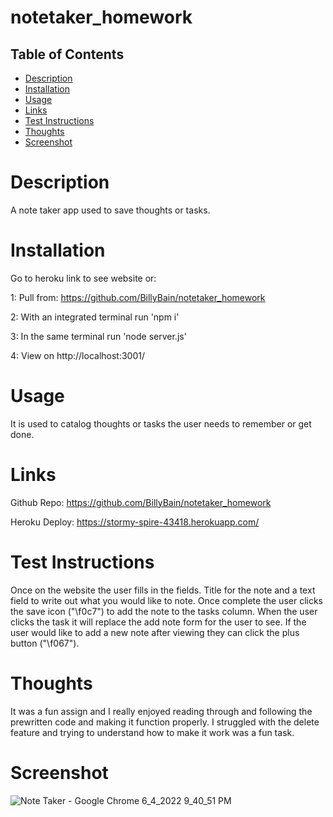 # notetaker_homework

## Table of Contents
- [Description](#description)
- [Installation](#installation)
- [Usage](#usage)
- [Links](#links)
- [Test Instructions](#test_instructions)
- [Thoughts](#thoughts)
- [Screenshot](#screenshot)

# Description
A note taker app used to save thoughts or tasks.

# Installation
Go to heroku link to see website or:

1: Pull from: https://github.com/BillyBain/notetaker_homework

2: With an integrated terminal run 'npm i' 

3: In the same terminal run 'node server.js'

4: View on http://localhost:3001/

# Usage
It is used to catalog thoughts or tasks the user needs to remember or get done.

# Links
Github Repo: https://github.com/BillyBain/notetaker_homework

Heroku Deploy: https://stormy-spire-43418.herokuapp.com/

# Test Instructions
Once on the website the user fills in the fields. Title for the note and a text field to write out what you would like to note. Once complete the user clicks the save icon ("\f0c7") to add the note to the tasks column. When the user clicks the task it will replace the add note form for the user to see. If the user would like to add a new note after viewing they can click the plus button ("\f067").

# Thoughts
It was a fun assign and I really enjoyed reading through and following the prewritten code and making it function properly. I struggled with the delete feature and trying to understand how to make it work was a fun task.

# Screenshot
![Note Taker - Google Chrome 6_4_2022 9_40_51 PM](https://user-images.githubusercontent.com/100814286/172031294-e77b7e21-996f-4ee6-8e7e-0435989fa743.png)
